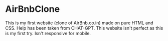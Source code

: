 # AirBnbClone
This is my first website (clone of AirBnb.co.in) made on pure HTML and CSS. 
Help has been taken from CHAT-GPT. 
This website isn't perfect as this is my first try.
Isn't responsive for mobile.
